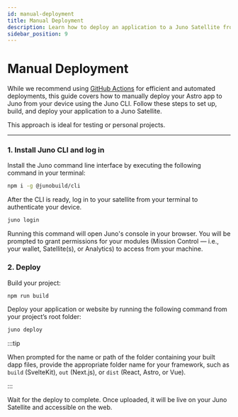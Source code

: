 ```yaml
---
id: manual-deployment
title: Manual Deployment
description: Learn how to deploy an application to a Juno Satellite from your device using the CLI.
sidebar_position: 9
---
```


# Manual Deployment

While we recommend using [GitHub Actions](./github-actions.mdx) for efficient and automated deployments, this guide covers how to manually deploy your Astro app to Juno from your device using the Juno CLI. Follow these steps to set up, build, and deploy your application to a Juno Satellite.

This approach is ideal for testing or personal projects.

---

### 1. Install Juno CLI and log in

Install the Juno command line interface by executing the following command in your terminal:

```bash
npm i -g @junobuild/cli
```

After the CLI is ready, log in to your satellite from your terminal to authenticate your device.

```bash
juno login
```

Running this command will open Juno's console in your browser. You will be prompted to grant permissions for your modules (Mission Control — i.e., your wallet, Satellite(s), or Analytics) to access from your machine.

### 2. Deploy

Build your project:

```bash
npm run build
```

Deploy your application or website by running the following command from your project’s root folder:

```bash
juno deploy
```

:::tip

When prompted for the name or path of the folder containing your built dapp files, provide the appropriate folder name for your framework, such as `build` (SvelteKit), `out` (Next.js), or `dist` (React, Astro, or Vue).

:::

Wait for the deploy to complete. Once uploaded, it will be live on your Juno Satellite and accessible on the web.
